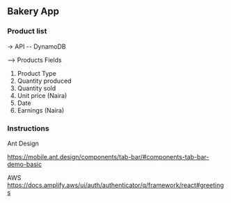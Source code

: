 ## Bakery App

### Product list

-> API -- DynamoDB

--> Products
  Fields
  1. Product Type
  2. Quantity produced
  3. Quantity sold
  4. Unit price (Naira)
  5. Date
  6. Earnings (Naira)

### Instructions

Ant Design

https://mobile.ant.design/components/tab-bar/#components-tab-bar-demo-basic

AWS
https://docs.amplify.aws/ui/auth/authenticator/q/framework/react#greetings
